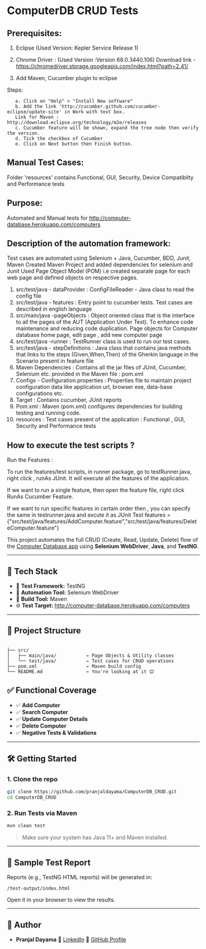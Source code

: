 
# ComputerDB CRUD Tests

Prerequisites:
-------------
1. Eclipse (Used Version: Kepler Service Release 1)

2. Chrome Driver : (Used Version :Version 68.0.3440.106)
Download link - https://chromedriver.storage.googleapis.com/index.html?path=2.41/

3. Add Maven, Cucumber plugin to eclipse

Steps:

       a. Click on "Help" > "Install New software"
       b. Add the link 'http://cucumber.github.com/cucumber-eclipse/update-site' in Work with text box.
       Link for Maven : http://download.eclipse.org/technology/m2e/releases
       c. Cucumber feature will be shown, expand the tree node then verify the version.
       d. Tick the checkbox of Cucumber
       e. Click on Next button then Finish button. 
       
Manual Test Cases:
------
Folder 'resources' contains Functional, GUI, Security, Device Compatibilty and Performance tests

Purpose:
-------
Automated and Manual tests for http://computer-database.herokuapp.com/computers

Description of the automation framework:
------------
Test cases are automated using Selenium + Java, Cucumber, BDD, Junit, Maven
Created Maven Project and added dependencies for selenium and Junit
Used Page Object Model (POM) i.e created separate page for each web page and defined objects on respective pages.

1. src/test/java - dataProvider : ConfigFileReader - Java class to read the config
file
2. src/test/java - features : Entry point to cucumber tests. Test cases are
described in english language
3. src/main/java -pageObjects : Object oriented class that is the interface to all the
pages of the AUT (Application Under Test). To enhance code maintenance and
reducing code duplication. Page objects for Computer database home page, edit page , add new computer page
4. src/test/java -runner : TestRunner class is used to run our test cases.
5. src/test/java - stepDefinitions : Java class that contains java methods that links to
the steps (Given,When,Then) of the Gherkin language in the Scenario present in
feature file
6. Maven Dependencies : Contains all the jar files of JUnit, Cucumber, Selenium etc.
provided in the Maven file : pom.xml
7. Configs - Configuration.properties : Properties file to maintain project configuration
data like application url, browser exe, data-base configurations etc.
8. Target : Contains cucumber, JUnit reports
9. Pom.xml : Maven (pom.xml) configures dependencies for building testing and
running code.
10. resources : Test cases present of the application : Functional , GUI, Security and Performance tests


How to execute the test scripts ?
----------
Run the Features : 

To run the features/test scripts, in runner package, go to testRunner.java, right click , runAs JUnit.
It will execute all the features of the application.

If we want to run a single feature, then open the feature file, right click RunAs Cucumber Feature.

If we want to run specific features in certain order then , you can specify the same in testrunner.java and excute it as JUnit Test
features ={"src/test/java/features/AddComputer.feature","src/test/java/features/DeleteComputer.feature"}


This project automates the full CRUD (Create, Read, Update, Delete) flow of the [Computer Database app]((http://computer-database.herokuapp.com/computers)) using **Selenium WebDriver**, **Java**, and **TestNG**.

---

## 🚀 Tech Stack

- 🧪 **Test Framework:** TestNG
- 🧭 **Automation Tool:** Selenium WebDriver
- 🧱 **Build Tool:** Maven
- 🌐 **Test Target:** http://computer-database.herokuapp.com/computers

---

## 📁 Project Structure

```

├── src/
│   ├── main/java/           ← Page Objects & Utility classes
│   └── test/java/           ← Test cases for CRUD operations
├── pom.xml                  ← Maven build config
└── README.md                ← You're looking at it 😊

````


## ✅ Functional Coverage

- ✅ **Add Computer**
- ✅ **Search Computer**
- ✅ **Update Computer Details**
- ✅ **Delete Computer**
- ✅ **Negative Tests & Validations**

---

## 🛠️ Getting Started

### 1. Clone the repo
```bash
git clone https://github.com/pranjaldayama/ComputerDB_CRUD.git
cd ComputerDB_CRUD
````

### 2. Run Tests via Maven

```bash
mvn clean test
```

> Make sure your system has Java 11+ and Maven installed.

---

## 📸 Sample Test Report

Reports (e.g., TestNG HTML reports) will be generated in:

```
/test-output/index.html
```

Open it in your browser to view the results.

---

## 🧠 Author

* **Pranjal Dayama**
  💼 [LinkedIn](https://linkedin.com/in/pranjaldayama)
  🔗 [GitHub Profile](https://github.com/pranjaldayama)




